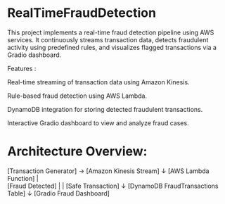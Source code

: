 # RealTimeFraudDetection
 This project implements a real-time fraud detection pipeline using AWS services. It continuously streams transaction data, detects fraudulent activity using predefined rules, and visualizes flagged transactions via a Gradio dashboard.

 Features :
 
 Real-time streaming of transaction data using Amazon Kinesis.
 
 Rule-based fraud detection using AWS Lambda.
 
 DynamoDB integration for storing detected fraudulent transactions.
 
 Interactive Gradio dashboard to view and analyze fraud cases.

 # Architecture Overview:

 [Transaction Generator] → [Amazon Kinesis Stream]
                                 ↓
                        [AWS Lambda Function]
                           |       
      [Fraud Detected] |       | [Safe Transaction]
                           ↓
               [DynamoDB FraudTransactions Table]
                                 ↓
                      [Gradio Fraud Dashboard]

 
